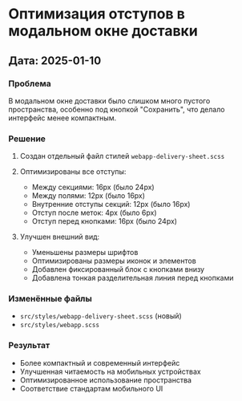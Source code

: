 # Оптимизация отступов в модальном окне доставки

## Дата: 2025-01-10

### Проблема
В модальном окне доставки было слишком много пустого пространства, особенно под кнопкой "Сохранить", что делало интерфейс менее компактным.

### Решение
1. Создан отдельный файл стилей `webapp-delivery-sheet.scss`
2. Оптимизированы все отступы:
   - Между секциями: 16px (было 24px)
   - Между полями: 12px (было 16px)
   - Внутренние отступы секций: 12px (было 16px)
   - Отступ после меток: 4px (было 6px)
   - Отступ перед кнопками: 16px (было 24px)

3. Улучшен внешний вид:
   - Уменьшены размеры шрифтов
   - Оптимизированы размеры иконок и элементов
   - Добавлен фиксированный блок с кнопками внизу
   - Добавлена тонкая разделительная линия перед кнопками

### Изменённые файлы
- `src/styles/webapp-delivery-sheet.scss` (новый)
- `src/styles/webapp.scss`

### Результат
- Более компактный и современный интерфейс
- Улучшенная читаемость на мобильных устройствах
- Оптимизированное использование пространства
- Соответствие стандартам мобильного UI 